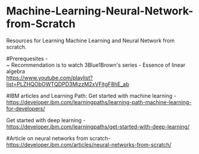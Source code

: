 # Machine-Learning-Neural-Network-from-Scratch
Resources for Learning Machine Learning and Neural Network from scratch.

#Prerequesites - </br>
~ Recommendation is to watch 3Blue1Brown's series - Essence of linear algebra </br>
  https://www.youtube.com/playlist?list=PLZHQObOWTQDPD3MizzM2xVFitgF8hE_ab

#IBM articles and Learning Path:
Get started with machine learning - 
https://developer.ibm.com/learningpaths/learning-path-machine-learning-for-developers/

Get started with deep learning - 
https://developer.ibm.com/learningpaths/get-started-with-deep-learning/

#Article on neural networks from scratch-
https://developer.ibm.com/articles/neural-networks-from-scratch/
